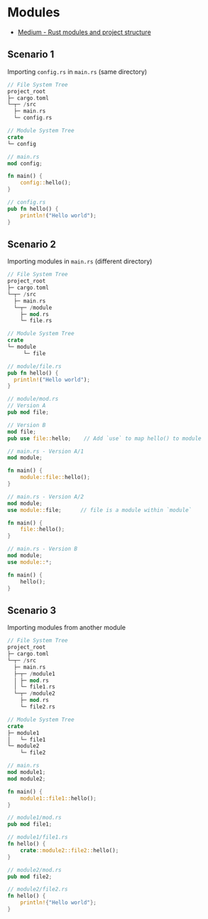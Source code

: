 # Modules

- [Medium - Rust modules and project structure](https://medium.com/codex/rust-modules-and-project-structure-832404a33e2e)

<!-- Scenario 1 {{{-->
## Scenario 1

Importing `config.rs` in `main.rs` (same directory)

```rs
// File System Tree
project_root
├─ cargo.toml
└─┬─ /src
  ├─ main.rs
  └─ config.rs

// Module System Tree
crate
└─ config
```

```rs
// main.rs
mod config;

fn main() {
    config::hello();
}
```

```rs
// config.rs
pub fn hello() {
    println!("Hello world");
}
```
<!--}}}-->

<!-- Scenario 2 {{{-->
## Scenario 2

Importing modules in `main.rs` (different directory)

```rs
// File System Tree
project_root
├─ cargo.toml
└─┬─ /src
  ├─ main.rs
  └─┬─ /module
    ├─ mod.rs
    └─ file.rs

// Module System Tree
crate
└─ module
     └─ file
```
```rs
// module/file.rs
pub fn hello() {
  println!("Hello world");
}
```
```rs
// module/mod.rs
// Version A
pub mod file;

// Version B
mod file;
pub use file::hello;    // Add `use` to map hello() to module
```
```rs
// main.rs - Version A/1
mod module;

fn main() {
    module::file::hello();
}

// main.rs - Version A/2
mod module;
use module::file;      // file is a module within `module`

fn main() {
    file::hello();
}

// main.rs - Version B
mod module;
use module::*;

fn main() {
    hello();
}
```
<!--}}}-->

<!-- Scenario 3 {{{-->
## Scenario 3

Importing modules from another module

```rs
// File System Tree
project_root
├─ cargo.toml
└─┬─ /src
  ├─ main.rs
  ├─┬─ /module1
  │ ├─ mod.rs
  │ └─ file1.rs
  └─┬─ /module2
    ├─ mod.rs
    └─ file2.rs

// Module System Tree
crate
├─ module1
│   └─ file1
└─ module2
    └─ file2
```
```rs
// main.rs
mod module1;
mod module2;

fn main() {
    module1::file1::hello();
}
```
```rs
// module1/mod.rs
pub mod file1;

// module1/file1.rs
fn hello() {
    crate::module2::file2::hello();
}
```
```rs
// module2/mod.rs
pub mod file2;

// module2/file2.rs
fn hello() {
    println!{"Hello world"};
}
```
<!--}}}-->

